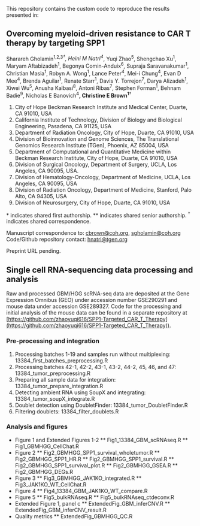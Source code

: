 This repository contains the custom code to reproduce the results presented in:

## Overcoming myeloid-driven resistance to CAR T therapy by targeting SPP1 

Sharareh Gholamin<sup>1,2,3</sup>*<sup>†</sup>, Heini M Natri<sup>4</sup>*, Yuqi Zhao<sup>5</sup>, Shengchao Xu<sup>1</sup>, Maryam Aftabizadeh<sup>1</sup></sup>, Begonya Comin-Anduix<sup>6</sup>, Supraja Saravanakumar<sup>1</sup>, Christian Masia<sup>1</sup>, Robyn A. Wong<sup>1</sup>, Lance Peter<sup>4</sup>, Mei-i Chung<sup>4</sup>, Evan D Mee<sup>4</sup>, Brenda Aguilar<sup>1</sup>, Renate Starr<sup>1</sup>, Davis Y. Torrejon<sup>7</sup>, Darya Alizadeh<sup>1</sup>, Xiwei Wu<sup>5</sup>, Anusha Kalbasi<sup>8</sup>, Antoni Ribas<sup>7</sup>, Stephen Forman<sup>1</sup>, Behnam Badie<sup>9</sup>, Nicholas E Banovich<sup>4</sup>**, Christine E Brown<sup>1</sup>**<sup>†</sup>

1. City of Hope Beckman Research Institute and Medical Center, Duarte, CA 91010, USA 
2. California Institute of Technology, Division of Biology and Biological Engineering, Pasadena, CA 91125, USA 
3. Department of Radiation Oncology, City of Hope, Duarte, CA 91010, USA 
4. Division of Bioinnovation and Genome Sciences, The Translational Genomics Research Institute (TGen), Phoenix, AZ 85004, USA 
5. Department of Computational and Quantitative Medicine within Beckman Research Institute, City of Hope, Duarte, CA 91010, USA 
6. Division of Surgical Oncology, Department of Surgery, UCLA, Los Angeles, CA 90095, USA. 
7. Division of Hematology-Oncology, Department of Medicine, UCLA, Los Angeles, CA 90095, USA 
8. Division of Radiation Oncology, Department of Medicine, Stanford, Palo Alto, CA 94305, USA 
9. Division of Neurosurgery, City of Hope, Duarte, CA 91010, USA 

 
&ast; indicates shared first authorship. 
&ast;&ast; indicates shared senior authorship. 
<sup>†</sup> indicates shared correspondence. 

Manuscript correspondence to: cbrown@coh.org, sgholamin@coh.org
Code/Github repository contact: hnatri@tgen.org

Preprint URL pending.

## Single cell RNA-sequencing data processing and analysis

Raw and processed GBM/HGG scRNA-seq data are deposited at the Gene Expression Omnibus (GEO) under accession number GSE290291 and mouse data under accession GSE289327. Code for the processing and initial analysis of the mouse data can be found in a separate repository at [https://github.com/zhaoyuqi616/SPP1-Targeted_CAR_T_Therapy](https://github.com/zhaoyuqi616/SPP1-Targeted_CAR_T_Therapy)).

### Pre-processing and integration

1. Processing batches 1-19 and samples run without multiplexing: 13384_first_batches_preprocessing.R
2. Processing batches 42-1, 42-2, 43-1, 43-2, 44-2, 45, 46, and 47: 13384_tumor_preprocessing.R
3. Preparing all sample data for integration: 13384_tumor_prepare_integration.R
4. Detecting ambient RNA using SoupX and integrating: 13384_tumor_soupX_integrate.R
5. Doublet detection using DoubletFinder: 13384_tumor_DoubletFinder.R
6. Filtering doublets: 13384_filter_doublets.R

### Analysis and figures

* Figure 1 and Extended Figures 1-2
** Fig1_13384_GBM_scRNAseq.R
** Fig1_GBMHGG_CellChat.R
* Figure 2
** Fig2_GBMHGG_SPP1_survival_wholetumor.R
** Fig2_GBMHGG_SPP1_HR.R
** Fig2_GBMHGG_SPP1_survival.R
** Fig2_GBMHGG_SPP1_survival_plot.R
** Fig2_GBMHGG_GSEA.R
** Fig2_GBMHGG_DEGs.R
* Figure 3
** Fig3_GBMHGG_JAK1KO_integrated.R
** Fig3_JAK1KO_WT_CellChat.R
* Figure 4
** Fig4_13384_GBM_JAK1KO_WT_compare.R
* Figure 5
** Fig5_bulkRNAseq.R
** Fig5_bulkRNAseq_ctdeconv.R
* Extended Figure 1, panel c
** ExtendedFig_GBM_inferCNV.R
** ExtendedFig_GBM_inferCNV_result.R
* Quality metrics
** ExtendedFig_GBMHGG_QC.R

